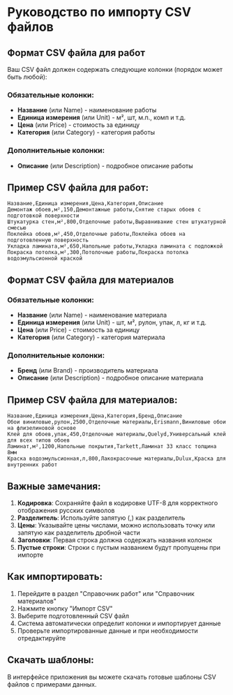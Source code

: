 # Руководство по импорту CSV файлов

## Формат CSV файла для работ

Ваш CSV файл должен содержать следующие колонки (порядок может быть любой):

### Обязательные колонки:
- **Название** (или Name) - наименование работы
- **Единица измерения** (или Unit) - м², шт, м.п., комп и т.д.
- **Цена** (или Price) - стоимость за единицу
- **Категория** (или Category) - категория работы

### Дополнительные колонки:
- **Описание** (или Description) - подробное описание работы

## Пример CSV файла для работ:

```csv
Название,Единица измерения,Цена,Категория,Описание
Демонтаж обоев,м²,150,Демонтажные работы,Снятие старых обоев с подготовкой поверхности
Штукатурка стен,м²,800,Отделочные работы,Выравнивание стен штукатурной смесью
Поклейка обоев,м²,450,Отделочные работы,Поклейка обоев на подготовленную поверхность
Укладка ламината,м²,650,Напольные работы,Укладка ламината с подложкой
Покраска потолка,м²,300,Потолочные работы,Покраска потолка водоэмульсионной краской
```

## Формат CSV файла для материалов

### Обязательные колонки:
- **Название** (или Name) - наименование материала
- **Единица измерения** (или Unit) - шт, м², рулон, упак, л, кг и т.д.
- **Цена** (или Price) - стоимость за единицу
- **Категория** (или Category) - категория материала

### Дополнительные колонки:
- **Бренд** (или Brand) - производитель материала
- **Описание** (или Description) - подробное описание материала

## Пример CSV файла для материалов:

```csv
Название,Единица измерения,Цена,Категория,Бренд,Описание
Обои виниловые,рулон,2500,Отделочные материалы,Erismann,Виниловые обои на флизелиновой основе
Клей для обоев,упак,450,Отделочные материалы,Quelyd,Универсальный клей для всех типов обоев
Ламинат,м²,1200,Напольные покрытия,Tarkett,Ламинат 33 класс толщина 8мм
Краска водоэмульсионная,л,800,Лакокрасочные материалы,Dulux,Краска для внутренних работ
```

## Важные замечания:

1. **Кодировка**: Сохраняйте файл в кодировке UTF-8 для корректного отображения русских символов
2. **Разделитель**: Используйте запятую (,) как разделитель
3. **Цены**: Указывайте цены числами, можно использовать точку или запятую как разделитель дробной части
4. **Заголовки**: Первая строка должна содержать названия колонок
5. **Пустые строки**: Строки с пустым названием будут пропущены при импорте

## Как импортировать:

1. Перейдите в раздел "Справочник работ" или "Справочник материалов"
2. Нажмите кнопку "Импорт CSV"
3. Выберите подготовленный CSV файл
4. Система автоматически определит колонки и импортирует данные
5. Проверьте импортированные данные и при необходимости отредактируйте

## Скачать шаблоны:

В интерфейсе приложения вы можете скачать готовые шаблоны CSV файлов с примерами данных. 